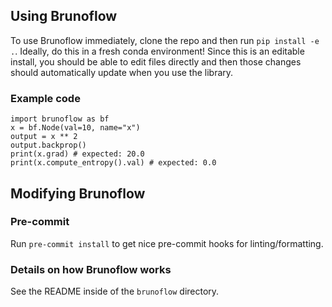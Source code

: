 ## Using Brunoflow
To use Brunoflow immediately, clone the repo and then run `pip install -e .`. Ideally, do this in a fresh conda environment! Since this is an editable install, you should be able to edit files directly and then those changes should automatically update when you use the library.

### Example code
```
import brunoflow as bf
x = bf.Node(val=10, name="x")
output = x ** 2
output.backprop()
print(x.grad) # expected: 20.0
print(x.compute_entropy().val) # expected: 0.0
```

## Modifying Brunoflow
### Pre-commit
Run `pre-commit install` to get nice pre-commit hooks for linting/formatting.

### Details on how Brunoflow works
See the README inside of the `brunoflow` directory.
